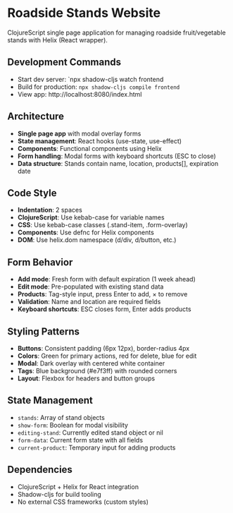 # Roadside Stands Website

ClojureScript single page application for managing roadside fruit/vegetable stands with Helix (React wrapper).

## Development Commands
- Start dev server: `npx shadow-cljs watch frontend
- Build for production: `npx shadow-cljs compile frontend`
- View app: http://localhost:8080/index.html

## Architecture
- **Single page app** with modal overlay forms
- **State management**: React hooks (use-state, use-effect)
- **Components**: Functional components using Helix
- **Form handling**: Modal forms with keyboard shortcuts (ESC to close)
- **Data structure**: Stands contain name, location, products[], expiration date

## Code Style
- **Indentation**: 2 spaces
- **ClojureScript**: Use kebab-case for variable names
- **CSS**: Use kebab-case classes (.stand-item, .form-overlay)
- **Components**: Use defnc for Helix components
- **DOM**: Use helix.dom namespace (d/div, d/button, etc.)

## Form Behavior
- **Add mode**: Fresh form with default expiration (1 week ahead)
- **Edit mode**: Pre-populated with existing stand data
- **Products**: Tag-style input, press Enter to add, × to remove
- **Validation**: Name and location are required fields
- **Keyboard shortcuts**: ESC closes form, Enter adds products

## Styling Patterns
- **Buttons**: Consistent padding (6px 12px), border-radius 4px
- **Colors**: Green for primary actions, red for delete, blue for edit
- **Modal**: Dark overlay with centered white container
- **Tags**: Blue background (#e7f3ff) with rounded corners
- **Layout**: Flexbox for headers and button groups

## State Management
- `stands`: Array of stand objects
- `show-form`: Boolean for modal visibility
- `editing-stand`: Currently edited stand object or nil
- `form-data`: Current form state with all fields
- `current-product`: Temporary input for adding products

## Dependencies
- ClojureScript + Helix for React integration
- Shadow-cljs for build tooling
- No external CSS frameworks (custom styles)
